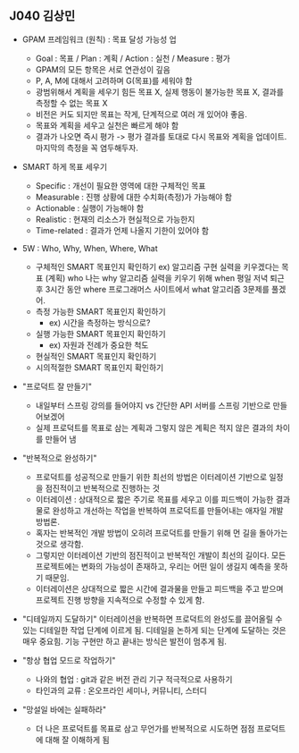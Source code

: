 ## J040 김상민

- GPAM 프레임워크 (원칙) : 목표 달성 가능성 업
    - Goal : 목표 / Plan : 계획 / Action : 실천 / Measure : 평가
    - GPAM의 모든 항목은 서로 연관성이 깊음
    - P, A, M에 대해서 고려하며 G(목표)를 세워야 함
    - 광범위해서 계획을 세우기 힘든 목표 X, 실제 행동이 불가능한 목표 X, 결과를 측정할 수 없는 목표 X
    - 비전은 커도 되지만 목표는 작게, 단계적으로 여러 개 있어야 좋음.
    - 목표와 계획을 세우고 실천은 빠르게 해야 함
    - 결과가 나오면 즉시 평가 -> 평가 결과를 토대로 다시 목표와 계획을 업데이트. 마지막의 측정을 꼭 염두해두자.

- SMART 하게 목표 세우기
    - Specific : 개선이 필요한 영역에 대한 구체적인 목표
    - Measurable : 진행 상황에 대한 수치화(측정)가 가능해야 함
    - Actionable : 실행이 가능해야 함
    - Realistic : 현재의 리소스가 현실적으로 가능한지
    - Time-related : 결과가 언제 나올지 기한이 있어야 함

- 5W : Who, Why, When, Where, What
    - 구체적인 SMART 목표인지 확인하기
    ex) 알고리즘 구현 실력을 키우겠다는 목표
    (계획)
    who 나는
    why 알고리즘 실력을 키우기 위해
    when 평일 저녁 퇴근 후 3시간 동안
    where 프로그래머스 사이트에서
    what 알고리즘 3문제를 풀겠어.
    - 측정 가능한 SMART 목표인지 확인하기
        - ex) 시간을 측정하는 방식으로?
    - 실행 가능한 SMART 목표인지 확인하기
        - ex) 자원과 전례가 중요한 척도
    - 현실적인 SMART 목표인지 확인하기
    - 시의적절한 SMART 목표인지 확인하기

- "프로덕트 잘 만들기"
    - 내일부터 스프링 강의를 들어야지 vs 간단한 API 서버를 스프링 기반으로 만들어보겠어
    - 실제 프로덕트를 목표로 삼는 계획과 그렇지 않은 계획은 적지 않은 결과의 차이를 만들어 냄

- "반복적으로 완성하기"
    - 프로덕트를 성공적으로 만들기 위한 최선의 방법은 이터레이션 기반으로 일정을 점진적이고 반복적으로 진행하는 것
    - 이터레이션 : 상대적으로 짧은 주기로 목표를 세우고 이를 피드백이 가능한 결과물로 완성하고 개선하는 작업을 반복하여 프로덕트를 만들어내는 애자일 개발 방법론.
    - 혹자는 반복적인 개발 방법이 오히려 프로덕트를 만들기 위해 먼 길을 돌아가는 것으로 생각함.
    - 그렇지만 이터레이션 기반의 점진적이고 반복적인 개발이 최선의 길이다.
    모든 프로젝트에는 변화의 가능성이 존재하고, 우리는 어떤 일이 생길지 예측을 못하기 때문임.
    - 이터레이션은 상대적으로 짧은 시간에 결과물을 만들고 피드백을 주고 받으며 프로젝트 진행 방향을 지속적으로 수정할 수 있게 함.

- "디테일까지 도달하기"
이터레이션을 반복하면 프로덕트의 완성도를 끌어올릴 수 있는 디테일한 작업 단계에 이르게 됨.
디테일을 논하게 되는 단계에 도달하는 것은 매우 중요힘. 기능 구현만 하고 끝내는 방식은 발전이 멈추게 됨.
- "항상 협업 모드로 작업하기"
    - 나와의 협업 : git과 같은 버전 관리 기구 적극적으로 사용하기
    - 타인과의 교류 : 온오프라인 세미나, 커뮤니티, 스터디
- "망설일 바에는 실패하라"
    - 더 나은 프로덕트를 목표로 삼고 무언가를 반복적으로 시도하면 점점 프로덕트에 대해 잘 이해하게 됨
